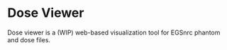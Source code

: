 # Dose Viewer

Dose viewer is a (WIP) web-based visualization tool for EGSnrc phantom and dose files.
